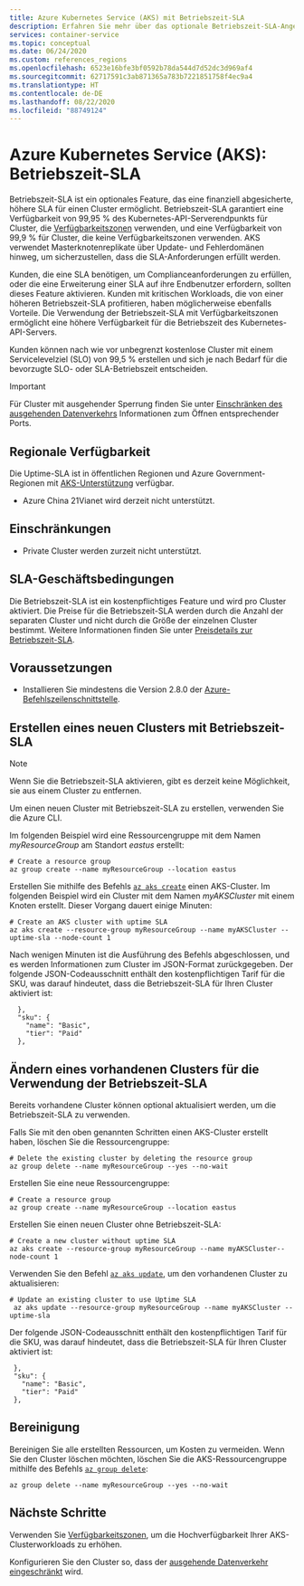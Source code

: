 ```yaml
---
title: Azure Kubernetes Service (AKS) mit Betriebszeit-SLA
description: Erfahren Sie mehr über das optionale Betriebszeit-SLA-Angebot für den Azure Kubernetes Service (AKS)-API-Server.
services: container-service
ms.topic: conceptual
ms.date: 06/24/2020
ms.custom: references_regions
ms.openlocfilehash: 6523e16bfe3bf0592b78da544d7d52dc3d969af4
ms.sourcegitcommit: 62717591c3ab871365a783b7221851758f4ec9a4
ms.translationtype: HT
ms.contentlocale: de-DE
ms.lasthandoff: 08/22/2020
ms.locfileid: "88749124"
---
```

# <a name="azure-kubernetes-service-aks-uptime-sla"></a>Azure Kubernetes Service (AKS): Betriebszeit-SLA

Betriebszeit-SLA ist ein optionales Feature, das eine finanziell abgesicherte, höhere SLA für einen Cluster ermöglicht. Betriebszeit-SLA garantiert eine Verfügbarkeit von 99,95 % des Kubernetes-API-Serverendpunkts für Cluster, die [Verfügbarkeitszonen][availability-zones] verwenden, und eine Verfügbarkeit von 99,9 % für Cluster, die keine Verfügbarkeitszonen verwenden. AKS verwendet Masterknotenreplikate über Update- und Fehlerdomänen hinweg, um sicherzustellen, dass die SLA-Anforderungen erfüllt werden.

Kunden, die eine SLA benötigen, um Complianceanforderungen zu erfüllen, oder die eine Erweiterung einer SLA auf ihre Endbenutzer erfordern, sollten dieses Feature aktivieren. Kunden mit kritischen Workloads, die von einer höheren Betriebszeit-SLA profitieren, haben möglicherweise ebenfalls Vorteile. Die Verwendung der Betriebszeit-SLA mit Verfügbarkeitszonen ermöglicht eine höhere Verfügbarkeit für die Betriebszeit des Kubernetes-API-Servers.  

Kunden können nach wie vor unbegrenzt kostenlose Cluster mit einem Servicelevelziel (SLO) von 99,5 % erstellen und sich je nach Bedarf für die bevorzugte SLO- oder SLA-Betriebszeit entscheiden.

> [!Important]
> Für Cluster mit ausgehender Sperrung finden Sie unter [Einschränken des ausgehenden Datenverkehrs](limit-egress-traffic.md) Informationen zum Öffnen entsprechender Ports.

## <a name="region-availability"></a>Regionale Verfügbarkeit

Die Uptime-SLA ist in öffentlichen Regionen und Azure Government-Regionen mit [AKS-Unterstützung](https://azure.microsoft.com/global-infrastructure/services/?products=kubernetes-service) verfügbar.

* Azure China 21Vianet wird derzeit nicht unterstützt.

## <a name="limitations"></a>Einschränkungen

* Private Cluster werden zurzeit nicht unterstützt.

## <a name="sla-terms-and-conditions"></a>SLA-Geschäftsbedingungen

Die Betriebszeit-SLA ist ein kostenpflichtiges Feature und wird pro Cluster aktiviert. Die Preise für die Betriebszeit-SLA werden durch die Anzahl der separaten Cluster und nicht durch die Größe der einzelnen Cluster bestimmt. Weitere Informationen finden Sie unter [Preisdetails zur Betriebszeit-SLA](https://azure.microsoft.com/pricing/details/kubernetes-service/).

## <a name="before-you-begin"></a>Voraussetzungen

* Installieren Sie mindestens die Version 2.8.0 der [Azure-Befehlszeilenschnittstelle](/cli/azure/install-azure-cli?view=azure-cli-latest).

## <a name="creating-a-new-cluster-with-uptime-sla"></a>Erstellen eines neuen Clusters mit Betriebszeit-SLA

> [!NOTE]
> Wenn Sie die Betriebszeit-SLA aktivieren, gibt es derzeit keine Möglichkeit, sie aus einem Cluster zu entfernen.

Um einen neuen Cluster mit Betriebszeit-SLA zu erstellen, verwenden Sie die Azure CLI.

Im folgenden Beispiel wird eine Ressourcengruppe mit dem Namen *myResourceGroup* am Standort *eastus* erstellt:

```azurecli-interactive
# Create a resource group
az group create --name myResourceGroup --location eastus
```
Erstellen Sie mithilfe des Befehls [`az aks create`][az-aks-create] einen AKS-Cluster. Im folgenden Beispiel wird ein Cluster mit dem Namen *myAKSCluster* mit einem Knoten erstellt. Dieser Vorgang dauert einige Minuten:

```azurecli-interactive
# Create an AKS cluster with uptime SLA
az aks create --resource-group myResourceGroup --name myAKSCluster --uptime-sla --node-count 1
```
Nach wenigen Minuten ist die Ausführung des Befehls abgeschlossen, und es werden Informationen zum Cluster im JSON-Format zurückgegeben. Der folgende JSON-Codeausschnitt enthält den kostenpflichtigen Tarif für die SKU, was darauf hindeutet, dass die Betriebszeit-SLA für Ihren Cluster aktiviert ist:

```output
  },
  "sku": {
    "name": "Basic",
    "tier": "Paid"
  },
```

## <a name="modify-an-existing-cluster-to-use-uptime-sla"></a>Ändern eines vorhandenen Clusters für die Verwendung der Betriebszeit-SLA

Bereits vorhandene Cluster können optional aktualisiert werden, um die Betriebszeit-SLA zu verwenden.

Falls Sie mit den oben genannten Schritten einen AKS-Cluster erstellt haben, löschen Sie die Ressourcengruppe:

```azurecli-interactive
# Delete the existing cluster by deleting the resource group 
az group delete --name myResourceGroup --yes --no-wait
```

Erstellen Sie eine neue Ressourcengruppe:

```azurecli-interactive
# Create a resource group
az group create --name myResourceGroup --location eastus
```

Erstellen Sie einen neuen Cluster ohne Betriebszeit-SLA:

```azurecli-interactive
# Create a new cluster without uptime SLA
az aks create --resource-group myResourceGroup --name myAKSCluster--node-count 1
```

Verwenden Sie den Befehl [`az aks update`][az-aks-nodepool-update], um den vorhandenen Cluster zu aktualisieren:

```azurecli-interactive
# Update an existing cluster to use Uptime SLA
 az aks update --resource-group myResourceGroup --name myAKSCluster --uptime-sla
 ```

 Der folgende JSON-Codeausschnitt enthält den kostenpflichtigen Tarif für die SKU, was darauf hindeutet, dass die Betriebszeit-SLA für Ihren Cluster aktiviert ist:

 ```output
  },
  "sku": {
    "name": "Basic",
    "tier": "Paid"
  },
  ```

## <a name="clean-up"></a>Bereinigung

Bereinigen Sie alle erstellten Ressourcen, um Kosten zu vermeiden. Wenn Sie den Cluster löschen möchten, löschen Sie die AKS-Ressourcengruppe mithilfe des Befehls [`az group delete`][az-group-delete]:

```azurecli-interactive
az group delete --name myResourceGroup --yes --no-wait
```


## <a name="next-steps"></a>Nächste Schritte

Verwenden Sie [Verfügbarkeitszonen][availability-zones], um die Hochverfügbarkeit Ihrer AKS-Clusterworkloads zu erhöhen.

Konfigurieren Sie den Cluster so, dass der [ausgehende Datenverkehr eingeschränkt](limit-egress-traffic.md) wird.

<!-- LINKS - External -->
[azure-support]: https://ms.portal.azure.com/#blade/Microsoft_Azure_Support/HelpAndSupportBlade/newsupportrequest
[region-availability]: https://azure.microsoft.com/global-infrastructure/services/?products=kubernetes-service

<!-- LINKS - Internal -->
[vm-skus]: ../virtual-machines/sizes.md
[nodepool-upgrade]: use-multiple-node-pools.md#upgrade-a-node-pool
[faq]: ./faq.md
[availability-zones]: ./availability-zones.md
[az-aks-create]: /cli/azure/aks?view=azure-cli-latest#az-aks-create
[limit-egress-traffic]: ./limit-egress-traffic.md
[az-extension-add]: /cli/azure/extension#az-extension-add
[az-extension-update]: /cli/azure/extension#az-extension-update
[az-aks-nodepool-update]: /cli/azure/aks/nodepool?view=azure-cli-latest#az-aks-nodepool-update
[az-group-delete]: /cli/azure/group#az-group-delete
